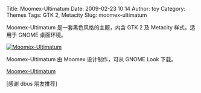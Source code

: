 Title: Moomex-Ultimatum
Date: 2009-02-23 10:14
Author: toy
Category: Themes
Tags: GTK 2, Metacity
Slug: moomex-ultimatum

Moomex-Ultimatum 是一套黑色风格的主题，内含 GTK 2 及 Metacity
样式，适用于 GNOME 桌面环境。

[![Moomex-Ultimatum](http://i.linuxtoy.org/images/2009/02/moomex-ultimatum-thumb.jpg)](http://i.linuxtoy.org/images/2009/02/moomex-ultimatum-thumb.jpg)

Moomex-Ultimatum 由 Moomex 设计制作，可从 GNOME Look 下载。

[Moomex-Ultimatum](http://www.gnome-look.org/content/show.php/Moomex-Ultimatum?content=77747)

[感谢 dbus 朋友推荐]

